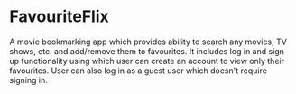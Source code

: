 # FavouriteFlix
A movie bookmarking app which provides ability to search any movies, TV shows, etc. and add/remove them to favourites. It includes log in and sign up functionality using which user can create an account to view only their favourites. User can also log in as a guest user which doesn't require signing in.
